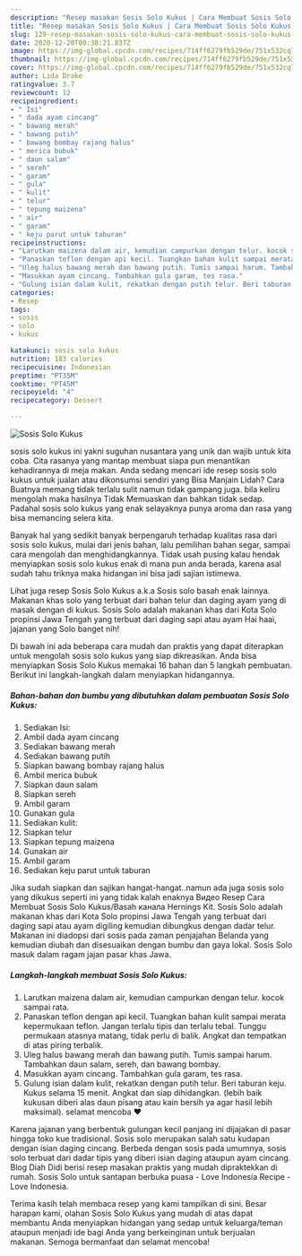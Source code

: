 ```yaml
---
description: "Resep masakan Sosis Solo Kukus | Cara Membuat Sosis Solo Kukus Yang Enak Banget"
title: "Resep masakan Sosis Solo Kukus | Cara Membuat Sosis Solo Kukus Yang Enak Banget"
slug: 129-resep-masakan-sosis-solo-kukus-cara-membuat-sosis-solo-kukus-yang-enak-banget
date: 2020-12-20T00:38:21.837Z
image: https://img-global.cpcdn.com/recipes/714ff6279fb529de/751x532cq70/sosis-solo-kukus-foto-resep-utama.jpg
thumbnail: https://img-global.cpcdn.com/recipes/714ff6279fb529de/751x532cq70/sosis-solo-kukus-foto-resep-utama.jpg
cover: https://img-global.cpcdn.com/recipes/714ff6279fb529de/751x532cq70/sosis-solo-kukus-foto-resep-utama.jpg
author: Lida Drake
ratingvalue: 3.7
reviewcount: 12
recipeingredient:
- " Isi"
- " dada ayam cincang"
- " bawang merah"
- " bawang putih"
- " bawang bombay rajang halus"
- " merica bubuk"
- " daun salam"
- " sereh"
- " garam"
- " gula"
- " kulit"
- " telur"
- " tepung maizena"
- " air"
- " garam"
- " keju parut untuk taburan"
recipeinstructions:
- "Larutkan maizena dalam air, kemudian campurkan dengan telur. kocok sampai rata."
- "Panaskan teflon dengan api kecil. Tuangkan bahan kulit sampai merata kepermukaan teflon. Jangan terlalu tipis dan terlalu tebal. Tunggu permukaan atasnya matang, tidak perlu di balik. Angkat dan tempatkan di atas piring terbalik."
- "Uleg halus bawang merah dan bawang putih. Tumis sampai harum. Tambahkan daun salam, sereh, dan bawang bombay."
- "Masukkan ayam cincang. Tambahkan gula garam, tes rasa."
- "Gulung isian dalam kulit, rekatkan dengan putih telur. Beri taburan keju. Kukus selama 15 menit. Angkat dan siap dihidangkan. (lebih baik kukusan diberi alas daun pisang atau kain bersih ya agar hasil lebih maksimal). selamat mencoba ❤️"
categories:
- Resep
tags:
- sosis
- solo
- kukus

katakunci: sosis solo kukus 
nutrition: 183 calories
recipecuisine: Indonesian
preptime: "PT35M"
cooktime: "PT45M"
recipeyield: "4"
recipecategory: Dessert

---
```



![Sosis Solo Kukus](https://img-global.cpcdn.com/recipes/714ff6279fb529de/751x532cq70/sosis-solo-kukus-foto-resep-utama.jpg)


sosis solo kukus ini yakni suguhan nusantara yang unik dan wajib untuk kita coba. Cita rasanya yang mantap membuat siapa pun menantikan kehadirannya di meja makan.
Anda sedang mencari ide resep sosis solo kukus untuk jualan atau dikonsumsi sendiri yang Bisa Manjain Lidah? Cara Buatnya memang tidak terlalu sulit namun tidak gampang juga. bila keliru mengolah maka hasilnya Tidak Memuaskan dan bahkan tidak sedap. Padahal sosis solo kukus yang enak selayaknya punya aroma dan rasa yang bisa memancing selera kita.

Banyak hal yang sedikit banyak berpengaruh terhadap kualitas rasa dari sosis solo kukus, mulai dari jenis bahan, lalu pemilihan bahan segar, sampai cara mengolah dan menghidangkannya. Tidak usah pusing kalau hendak menyiapkan sosis solo kukus enak di mana pun anda berada, karena asal sudah tahu triknya maka hidangan ini bisa jadi sajian istimewa.

Lihat juga resep Sosis Solo Kukus a.k.a Sosis solo basah enak lainnya. Makanan khas solo yang terbuat dari bahan telur dan daging ayam yang di masak dengan di kukus. Sosis Solo adalah makanan khas dari Kota Solo propinsi Jawa Tengah yang terbuat dari daging sapi atau ayam Hai haai, jajanan yang Solo banget nih!


Di bawah ini ada beberapa cara mudah dan praktis yang dapat diterapkan untuk mengolah sosis solo kukus yang siap dikreasikan. Anda bisa menyiapkan Sosis Solo Kukus memakai 16 bahan dan 5 langkah pembuatan. Berikut ini langkah-langkah dalam menyiapkan hidangannya.

<!--inarticleads1-->

##### Bahan-bahan dan bumbu yang dibutuhkan dalam pembuatan Sosis Solo Kukus:

1. Sediakan  Isi:
1. Ambil  dada ayam cincang
1. Sediakan  bawang merah
1. Sediakan  bawang putih
1. Siapkan  bawang bombay rajang halus
1. Ambil  merica bubuk
1. Siapkan  daun salam
1. Siapkan  sereh
1. Ambil  garam
1. Gunakan  gula
1. Sediakan  kulit:
1. Siapkan  telur
1. Siapkan  tepung maizena
1. Gunakan  air
1. Ambil  garam
1. Sediakan  keju parut untuk taburan


Jika sudah siapkan dan sajikan hangat-hangat..namun ada juga sosis solo yang dikukus seperti ini yang tidak kalah enaknya Видео Resep Cara Membuat Sosis Solo Kukus/Basah канала Hernings Kit. Sosis Solo adalah makanan khas dari Kota Solo propinsi Jawa Tengah yang terbuat dari daging sapi atau ayam digiling kemudian dibungkus dengan dadar telur. Makanan ini diadopsi dari sosis pada zaman penjajahan Belanda yang kemudian diubah dan disesuaikan dengan bumbu dan gaya lokal. Sosis Solo masuk dalam ragam jajan pasar khas Jawa. 

<!--inarticleads2-->

##### Langkah-langkah membuat Sosis Solo Kukus:

1. Larutkan maizena dalam air, kemudian campurkan dengan telur. kocok sampai rata.
1. Panaskan teflon dengan api kecil. Tuangkan bahan kulit sampai merata kepermukaan teflon. Jangan terlalu tipis dan terlalu tebal. Tunggu permukaan atasnya matang, tidak perlu di balik. Angkat dan tempatkan di atas piring terbalik.
1. Uleg halus bawang merah dan bawang putih. Tumis sampai harum. Tambahkan daun salam, sereh, dan bawang bombay.
1. Masukkan ayam cincang. Tambahkan gula garam, tes rasa.
1. Gulung isian dalam kulit, rekatkan dengan putih telur. Beri taburan keju. Kukus selama 15 menit. Angkat dan siap dihidangkan. (lebih baik kukusan diberi alas daun pisang atau kain bersih ya agar hasil lebih maksimal). selamat mencoba ❤️


Karena jajanan yang berbentuk gulungan kecil panjang ini dijajakan di pasar hingga toko kue tradisional. Sosis solo merupakan salah satu kudapan dengan isian daging cincang. Berbeda dengan sosis pada umumnya, sosis solo terbuat dari dadar tipis yang diberi isian daging ataupun ayam cincang. Blog Diah Didi berisi resep masakan praktis yang mudah dipraktekkan di rumah. Sosis Solo untuk santapan berbuka puasa - Love Indonesia Recipe - Love Indonesia. 

Terima kasih telah membaca resep yang kami tampilkan di sini. Besar harapan kami, olahan Sosis Solo Kukus yang mudah di atas dapat membantu Anda menyiapkan hidangan yang sedap untuk keluarga/teman ataupun menjadi ide bagi Anda yang berkeinginan untuk berjualan makanan. Semoga bermanfaat dan selamat mencoba!
